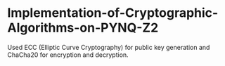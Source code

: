 # Implementation-of-Cryptographic-Algorithms-on-PYNQ-Z2
Used ECC (Elliptic Curve Cryptography) for public key generation and ChaCha20 for encryption and decryption.

